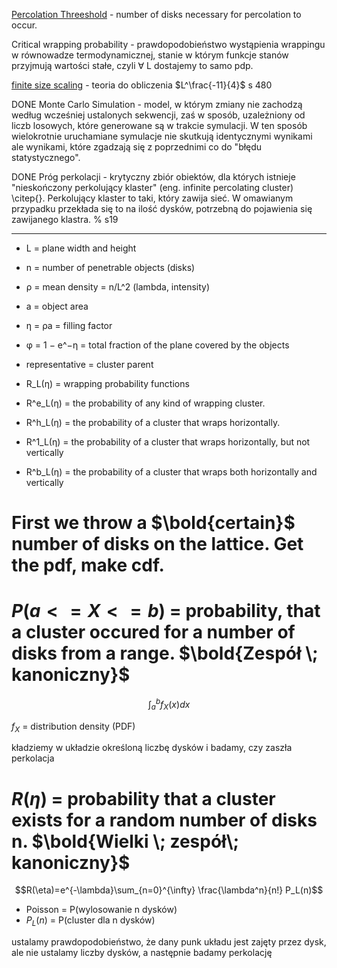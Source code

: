 [Percolation Threeshold](https://en.wikipedia.org/wiki/Percolation_threshold) - number of disks necessary for percolation to occur.

Critical wrapping probability - prawdopodobieństwo wystąpienia wrappingu w równowadze termodynamicznej, stanie w którym funkcje stanów przyjmują wartości stałe, czyli $\forall$ L dostajemy to samo pdp.

[finite size scaling](http://mis.kp.ac.rw/admin/admin_panel/kp_lms/files/digital/SelectiveBooks/Physics/An%20Introduction%20to%20Computer%20Simulation%20Methods.pdf) - teoria do obliczenia $L^\frac{-11}{4}$ s 480

DONE
Monte Carlo Simulation - model, w którym zmiany nie zachodzą według wcześniej ustalonych sekwencji, zaś w sposób, uzależniony od liczb losowych, które generowane są w trakcie symulacji. W ten sposób wielokrotnie uruchamiane symulacje nie skutkują identycznymi wynikami ale wynikami, które zgadzają się z poprzednimi co do "błędu statystycznego".

DONE
Próg perkolacji - krytyczny zbiór obiektów, dla których istnieje "nieskończony perkolujący klaster" (eng. infinite percolating cluster) \citep{}. Perkolujący klaster to taki, który zawija sieć. W omawianym przypadku przekłada się to na ilość dysków, potrzebną do pojawienia się zawijanego klastra. 
% s19

___

- L = plane width and height
- n = number of penetrable objects (disks)
- ρ = mean density = n/L^2 (lambda, intensity)
- a = object area
- η = ρa = filling factor
- φ = 1 − e^−η = total fraction of the plane covered by the objects
- representative = cluster parent

- R_L(η) = wrapping probability functions 
- R^e_L(η) = the probability of any kind of wrapping cluster. 
- R^h_L(η) = the probability of a cluster that wraps horizontally.
- R^1_L(η) = the probability of a cluster that wraps horizontally, but not vertically
- R^b_L(η) = the probability of a cluster that wraps both horizontally and vertically

# First we throw a $\bold{certain}$ number of disks on the lattice. Get the pdf, make cdf.

# $P(a <= X <= b)$ = probability, that a cluster occured for a number of disks from a range. $\bold{Zespół \; kanoniczny}$

$$\int_a^b f_X(x) dx$$

$f_X$ = distribution density (PDF)

kładziemy w układzie określoną liczbę dysków i badamy, czy zaszła perkolacja

# $R(\eta)$ = probability that a cluster exists for a random number of disks n. $\bold{Wielki \; zespół\; kanoniczny}$

$$R(\eta)=e^{-\lambda}\sum_{n=0}^{\infty} \frac{\lambda^n}{n!} P_L(n)$$

- Poisson = P(wylosowanie n dysków)
- $P_L(n)$ = P(cluster dla n dysków)

ustalamy prawdopodobieństwo, że dany punk układu jest zajęty przez dysk, ale nie ustalamy liczby dysków, a następnie badamy perkolację